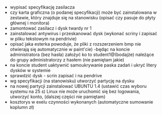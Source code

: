 - wypisać specyfikację zasilacza 
- czy karta graficzna (o podanej specyfikacji) może być zainstalowana w zestawie, który znajduje się na stanowisku (opisać czy pasuje do płyty głównej i monitora) 
- zamontować zasilacz i dysk twardy nr 1 
- zainstalować antywirus i przeskanować dysk (wykonać scriny i zapisać w pliku tekstowym na pendrivie) 
- opisać jaka esterka powoduje, że pliki z rozszerzeniem bmp nie otwierają się automatycznie w paint'cie) 
-będąc na koncie administratora (bez hasła) założyć ko to student1@(bodajże) należące do grupy administratorzy z hasłem (nie pamiętam jakie) 
- na koncie student uaktywnić samoukrywanie paska zadań i ukryć litery dysków w systemie 
- sprawdzić dysk - scrin zapisać i na pendrive 
- wg specyfikacji (na stanowisku) utworzyć partycję na dysku 
- na nowej partycji zainstalować UBUNTU 1.4 (ustawić czas wyboru systemu na 25 s) 
Linux nie może uruchomić się bez logowania, utworzyć konto, (dalszej części nie 
pamiętam) 
- kosztorys w exelu czynności wykonanych (automatyczne sumowanie koplumn zł) 
